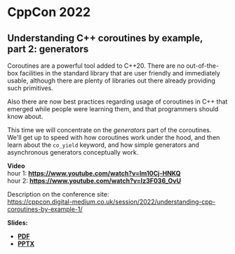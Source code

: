 # CppCon 2022

## Understanding C++ coroutines by example,<br>part 2: generators

Coroutines are a powerful tool added to C++20. There are no out-of-the-box facilities in the standard library that are user friendly and immediately usable, although there are plenty of libraries out there already providing such primitives.

Also there are now best practices regarding usage of coroutines in C++ that emerged while people were learning them, and that programmers should know about.

This time we will concentrate on the _generators_ part of the coroutines.\
We'll get up to speed with how coroutines work under the hood, and then learn about the `co_yield` keyword, and how simple generators and asynchronous generators conceptually work.

**Video**\
hour 1: **[https://www.youtube.com/<wbr>watch?v=lm10Cj-HNKQ](https://www.youtube.com/watch?v=lm10Cj-HNKQ)**\
hour 2: **[https://www.youtube.com/<wbr>watch?v=lz3F036_OvU](https://www.youtube.com/watch?v=lz3F036_OvU)**

Description on the conference site:\
[https://cppcon.digital-medium.co.uk/<wbr>session/<wbr>2022/<wbr>understanding-cpp-coroutines-by-example-1/](https://cppcon.digital-medium.co.uk/session/2022/understanding-cpp-coroutines-by-example-1/)

**Slides:**
* **[PDF](Understanding%20C++%20coroutines%20by%20example%202-generators.pdf)**
* **[PPTX](Understanding%20C++%20coroutines%20by%20example%202-generators.pptx)**
